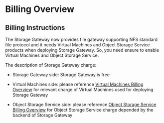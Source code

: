 # Billing Overview

## Billing Instructions

The Storage Gateway now provides file gateway supporting NFS standard file protocol and it needs Virtual Machines and Object Storage Service products when deploying Storage Gateway. So, you need ensure to enable Virtual Machines and Object Storage Service.

The description of Storage Gateway charge:

- Storage Gateway side: Storage Gateway is free

- Virtual Machines side: please reference [Virtual Machines Billing Overview](https://docs.jdcloud.com/en/virtual-machines/billing-overview) for relevant charge of Virtual Machines used for deploying Storage Gateway

- Object Storage Service side: please reference [Object Storage Service Billing Overview](https://docs.jdcloud.com/en/object-storage-service/billing-overview) for Object Storage Service charge depended by the backend of Storage Gateway
